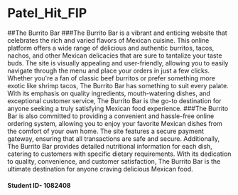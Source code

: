 # Patel_Hit_FIP
##The Burrito Bar
###The Burrito Bar is a vibrant and enticing website that celebrates the rich and varied flavors of Mexican cuisine. This online platform offers a wide range of delicious and authentic burritos, tacos, nachos, and other Mexican delicacies that are sure to tantalize your taste buds. The site is visually appealing and user-friendly, allowing you to easily navigate through the menu and place your orders in just a few clicks. Whether you're a fan of classic beef burritos or prefer something more exotic like shrimp tacos, The Burrito Bar has something to suit every palate. With its emphasis on quality ingredients, mouth-watering dishes, and exceptional customer service, The Burrito Bar is the go-to destination for anyone seeking a truly satisfying Mexican food experience.
###The Burrito Bar is also committed to providing a convenient and hassle-free online ordering system, allowing you to enjoy your favorite Mexican dishes from the comfort of your own home. The site features a secure payment gateway, ensuring that all transactions are safe and secure. Additionally, The Burrito Bar provides detailed nutritional information for each dish, catering to customers with specific dietary requirements. With its dedication to quality, convenience, and customer satisfaction, The Burrito Bar is the ultimate destination for anyone craving delicious Mexican food.
#### Student ID- 1082408
